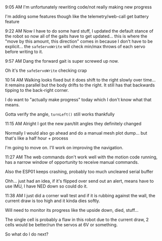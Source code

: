 9:05 AM
I'm unfortunately rewriting code/not really making new progress

I'm adding some features though like the telemetry/web-call get battery feature

9:22 AM
Now I have to do some hard stuff, I updated the default stance of the robot so now all of the gaits have to get updated... this is where the "move by this amount, this direction" comes in because I don't have to be explicit... the `safeServoWrite` will check min/max throws of each servo before writing to it.

9:57 AM
Dang the forward gait is super screwed up now.

Oh it's the `safeServoWrite` checking crap

10:14 AM
Walking looks fixed but it does shift to the right slowly over time... it remains parallel but the body drifts to the right. It still has that backwards tipping to the back-right corner.

I do want to "actually make progress" today which I don't know what that means.

Gotta verify the angle, `turnLeft()` still works thankfully

11:15 AM
Alright I got the new pan/tilt angles they definitely changed

Normally I would also go ahead and do a manual mesh plot dump... but that's like a half hour + process

I'm going to move on. I'll work on improving the navigation.

11:27 AM
The web commands don't work well with the motion code running, has a narrow window of opportunity to receive manual commands.

Also the ESP01 keeps crashing, probably too much uncleared serial buffer

Ohh... just had an idea, if it's flipped over send out an alert, means have to use IMU, I have NED down so could do it.

11:38 AM
I just did a corner wall test and if it is rubbing against the wall, the current draw is too high and it kinda dies softly.

Will need to monitor its progress like the upside down, died, stuff...

The single cell is probably a flaw in this robot due to the current draw, 2 cells would be better/run the servos at 6V or something.

So what do I do next?